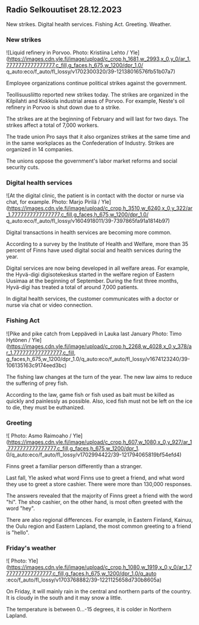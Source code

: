 ## Radio Selkouutiset 28.12.2023

New strikes. Digital health services. Fishing Act. Greeting. Weather.

### New strikes

![Liquid refinery in Porvoo. Photo: Kristiina Lehto / Yle](https://images.cdn.yle.fi/image/upload/c_crop,h_1681,w_2993,x_0,y_0/ar_1.7777777777777777,c_fill,g_faces,h_675,w_1200/dpr_1.0/ q_auto:eco/f_auto/fl_lossy/v1702300320/39-12138016576fb51b07a7)

Employee organizations continue political strikes against the government.

Teollisuusliitto reported new strikes today. The strikes are organized in the Kilpilahti and Kokkola industrial areas of Porvoo. For example, Neste's oil refinery in Porvoo is shut down due to a strike.

The strikes are at the beginning of February and will last for two days. The strikes affect a total of 7,000 workers.

The trade union Pro says that it also organizes strikes at the same time and in the same workplaces as the Confederation of Industry. Strikes are organized in 14 companies.

The unions oppose the government's labor market reforms and social security cuts.

### Digital health services

![At the digital clinic, the patient is in contact with the doctor or nurse via chat, for example. Photo: Marjo Pirilä / Yle](https://images.cdn.yle.fi/image/upload/c_crop,h_3510,w_6240,x_0,y_322/ar_1.7777777777777777,c_fill,g_faces,h_675,w_1200/dpr_1.0/ q_auto:eco/f_auto/fl_lossy/v1604918011/39-7397865fa91a1814b97)

Digital transactions in health services are becoming more common.

According to a survey by the Institute of Health and Welfare, more than 35 percent of Finns have used digital social and health services during the year.

Digital services are now being developed in all welfare areas. For example, the Hyvä-digi digisotekeskus started in the welfare region of Eastern Uusimaa at the beginning of September. During the first three months, Hyvä-digi has treated a total of around 7,000 patients.

In digital health services, the customer communicates with a doctor or nurse via chat or video connection.

### Fishing Act

![Pike and pike catch from Leppävedi in Lauka last January Photo: Timo Hytönen / Yle](https://images.cdn.yle.fi/image/upload/c_crop,h_2268,w_4028,x_0,y_378/ar_1.7777777777777777,c_fill, g_faces,h_675,w_1200/dpr_1.0/q_auto:eco/f_auto/fl_lossy/v1674123240/39-106135163c9174eed3bc)

The fishing law changes at the turn of the year. The new law aims to reduce the suffering of prey fish.

According to the law, game fish or fish used as bait must be killed as quickly and painlessly as possible. Also, iced fish must not be left on the ice to die, they must be euthanized.

### Greeting

![ Photo: Asmo Raimoaho / Yle](https://images.cdn.yle.fi/image/upload/c_crop,h_607,w_1080,x_0,y_927/ar_1.7777777777777777,c_fill,g_faces,h_675,w_1200/dpr_1. 0/q_auto:eco/f_auto/fl_lossy/v1702994422/39-121794065819bf54efd4)

Finns greet a familiar person differently than a stranger.

Last fall, Yle asked what word Finns use to greet a friend, and what word they use to greet a store cashier. There were more than 130,000 responses.

The answers revealed that the majority of Finns greet a friend with the word \"hi\". The shop cashier, on the other hand, is most often greeted with the word \"hey\".

There are also regional differences. For example, in Eastern Finland, Kainuu, the Oulu region and Eastern Lapland, the most common greeting to a friend is \"hello\".

### Friday's weather

![ Photo: Yle](https://images.cdn.yle.fi/image/upload/c_crop,h_1080,w_1919,x_0,y_0/ar_1.7777777777777777,c_fill,g_faces,h_675,w_1200/dpr_1.0/q_auto :eco/f_auto/fl_lossy/v1703768882/39-1221125658d730b8605a)

On Friday, it will mainly rain in the central and northern parts of the country. It is cloudy in the south and it may snow a little.

The temperature is between 0\...-15 degrees, it is colder in Northern Lapland.
